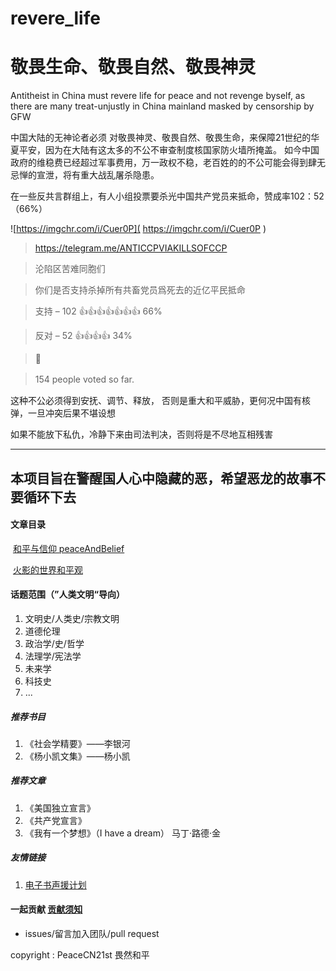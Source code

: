 # revere_life
# 敬畏生命、敬畏自然、敬畏神灵

Antitheist in China must revere life for peace and not revenge byself, as there are many treat-unjustly in China mainland masked by censorship by GFW 

中国大陆的无神论者必须 对敬畏神灵、敬畏自然、敬畏生命，来保障21世纪的华夏平安，因为在大陆有这太多的不公不审查制度核国家防火墙所掩盖。
如今中国政府的维稳费已经超过军事费用，万一政权不稳，老百姓的的不公可能会得到肆无忌惮的宣泄，将有重大战乱屠杀隐患。

在一些反共言群组上，有人小组投票要杀光中国共产党员来抵命，赞成率102：52（66%）

![https://imgchr.com/i/Cuer0P]( https://imgchr.com/i/Cuer0P )

> https://telegram.me/ANTICCPVIAKILLSOFCCP

> 沦陷区苦难同胞们

> 你们是否支持杀掉所有共畜党员爲死去的近亿平民抵命

> 支持 – 102 👍👍👍👍👍👍👍 66%

> 反对 – 52 👍👍👍👍 34%

> 👥

> 154 people voted so far.　

这种不公必须得到安抚、调节、释放， 否则是重大和平威胁，更何况中国有核弹，一旦冲突后果不堪设想

如果不能放下私仇，冷静下来由司法判决，否则将是不尽地互相残害

---

## 本项目旨在警醒国人心中隐藏的恶，希望恶龙的故事不要循环下去

#### 文章目录

​	[和平与信仰 peaceAndBelief](peaceAndBelief/peaceAndBelief.md)

​	[火影的世界和平观](peaceAndBelief/worldPeaceViewOfNaruto.md)


####  话题范围（”人类文明“导向）

1. 文明史/人类史/宗教文明
2. 道德伦理
3. 政治学/史/哲学
4. 法理学/宪法学
4. 未来学
6. 科技史
8. ...

#####  推荐书目 

1. 《社会学精要》——李银河
2. 《杨小凯文集》——杨小凯

##### 推荐文章

1. 《美国独立宣言》
2. 《共产党宣言》
3. 《我有一个梦想》（I have a dream） 马丁·路德·金



#####  友情链接

1. [电子书声援计划](https://t.me/what_youread)



####  一起贡献   [贡献须知](/contribute_readme.md)

- issues/留言加入团队/pull request


copyright : PeaceCN21st 畏然和平


